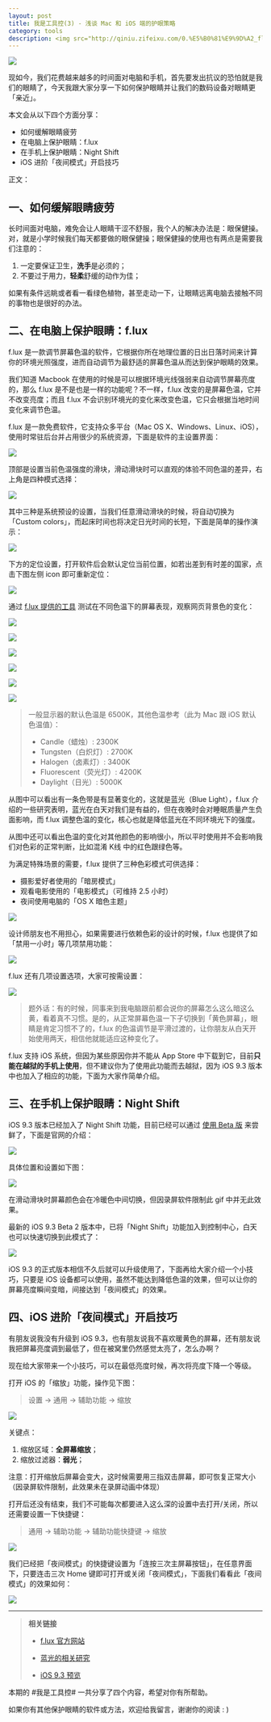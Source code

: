 ```yaml
---
layout: post 
title: 我是工具控(3) - 浅谈 Mac 和 iOS 端的护眼策略
category: tools
description: <img src="http://qiniu.zifeixu.com/0.%E5%B0%81%E9%9D%A2_flux.png"> <br> 如何保护眼睛健康？分享 Mac 和 iOS 上的神兵和巧技：<br> 1. 如何缓解视疲劳；<br>2. 在电脑上保护眼睛：f.lux；<br> 3. 在手机上保护眼睛：Night Shift；<br> 4. iOS 进阶「夜间模式」开启技巧；
--- 
```


<img src="http://qiniu.zifeixu.com/0.%E5%B0%81%E9%9D%A2_flux.png">

现如今，我们花费越来越多的时间面对电脑和手机，首先要发出抗议的恐怕就是我们的眼睛了，今天我跟大家分享一下如何保护眼睛并让我们的数码设备对眼睛更「亲近」。

本文会从以下四个方面分享：

- 如何缓解眼睛疲劳
- 在电脑上保护眼睛：f.lux
- 在手机上保护眼睛：Night Shift
- iOS 进阶「夜间模式」开启技巧

正文：

## 一、如何缓解眼睛疲劳

长时间面对电脑，难免会让人眼睛干涩不舒服，我个人的解决办法是：眼保健操。对，就是小学时候我们每天都要做的眼保健操；眼保健操的使用也有两点是需要我们注意的：

1. 一定要保证卫生，**洗手**是必须的；
2. 不要过于用力，**轻柔**舒缓的动作为佳；

如果有条件远眺或者看一看绿色植物，甚至走动一下，让眼睛远离电脑去接触不同的事物也是很好的办法。

## 二、在电脑上保护眼睛：f.lux

f.lux 是一款调节屏幕色温的软件，它根据你所在地理位置的日出日落时间来计算你的环境光照强度，进而自动调节为最舒适的屏幕色温从而达到保护眼睛的效果。  

我们知道 Macbook 在使用的时候是可以根据环境光线强弱来自动调节屏幕亮度的，那么 f.lux 是不是也是一样的功能呢？不一样，f.lux 改变的是屏幕色温，它并不改变亮度；而且 f.lux 不会识别环境光的变化来改变色温，它只会根据当地时间变化来调节色温。

f.lux 是一款免费软件，它支持众多平台（Mac OS X、Windows、Linux、iOS），使用时常驻后台并占用很少的系统资源，下面是软件的主设置界面：

![](http://qiniu.zifeixu.com/1.flux%E7%95%8C%E9%9D%A2%20.png)

顶部是设置当前色温强度的滑块，滑动滑块时可以直观的体验不同色温的差异，右上角是四种模式选择：

![](http://qiniu.zifeixu.com/2.%E6%A8%A1%E5%BC%8F%E8%AE%BE%E7%BD%AE%20.png)

其中三种是系统预设的设置，当我们任意滑动滑块的时候，将自动切换为「Custom colors」，而起床时间也将决定日光时间的长短，下面是简单的操作演示：

![](http://qiniu.zifeixu.com/3.flux%E8%AE%BE%E7%BD%AE.gif)

下方的定位设置，打开软件后会默认定位当前位置，如若出差到有时差的国家，点击下图左侧 icon 即可重新定位：

![](http://qiniu.zifeixu.com/flux_4.png)

通过 [f.lux 提供的工具](https://fluxometer.com/rainbow/) 测试在不同色温下的屏幕表现，观察网页背景色的变化：

![](http://qiniu.zifeixu.com/5.%206500k.png)

![](http://qiniu.zifeixu.com/6.%205000k.png)

![](http://qiniu.zifeixu.com/7.%204100k.png)

![](http://qiniu.zifeixu.com/8.%203400k.png)

![](http://qiniu.zifeixu.com/9.%202700k.png)

![](http://qiniu.zifeixu.com/10.%202300k.png)

> 一般显示器的默认色温是 6500K，其他色温参考（此为 Mac 跟 iOS 默认色温值）：
> 
> - Candle（蜡烛）: 2300K
> - Tungsten（白炽灯）: 2700K
> - Halogen（卤素灯）: 3400K
> - Fluorescent（荧光灯）: 4200K
> - Daylight（日光）: 5000K

从图中可以看出有一条色带是有显著变化的，这就是蓝光（Blue Light），f.lux 介绍的一些研究表明，蓝光在白天对我们是有益的，但在夜晚时会对睡眠质量产生负面影响，而 f.lux 调整色温的变化，核心也就是降低蓝光在不同环境光下的强度。

从图中还可以看出色温的变化对其他颜色的影响很小，所以平时使用并不会影响我们对色彩的正常判断，比如混淆 K线 中的红色跟绿色等。

为满足特殊场景的需要，f.lux 提供了三种色彩模式可供选择：

- 摄影爱好者使用的「暗房模式」
- 观看电影使用的「电影模式」（可维持 2.5 小时）
- 夜间使用电脑的「OS X 暗色主题」

![](http://qiniu.zifeixu.com/flux_11.png)

设计师朋友也不用担心，如果需要进行依赖色彩的设计的时候，f.lux 也提供了如「禁用一小时」等几项禁用功能：

![](http://qiniu.zifeixu.com/flux_12.png)

f.lux 还有几项设置选项，大家可按需设置：

![](http://qiniu.zifeixu.com/flux_13.png)

> 题外话：有的时候，同事来到我电脑跟前都会说你的屏幕怎么这么暗这么黄，看着真不习惯。是的，从正常屏幕色温一下子切换到「黄色屏幕」，眼睛是肯定习惯不了的，f.lux 的色温调节是平滑过渡的，让你朋友从白天开始使用两天，相信他就能适应这种变化了。

f.lux 支持 iOS 系统，但因为某些原因你并不能从 App Store 中下载到它，目前**只能在越狱的手机上使用**，但不建议你为了使用此功能而去越狱，因为 iOS 9.3 版本中也加入了相应的功能，下面为大家作简单介绍。

## 三、在手机上保护眼睛：Night Shift

iOS 9.3 版本已经加入了 Night Shift 功能，目前已经可以通过 [使用 Beta 版](https://beta.apple.com/sp/zh/betaprogram/) 来尝鲜了，下面是官网的介绍：

![](http://qiniu.zifeixu.com/flux_14.png)

具体位置和设置如下图：

![](http://qiniu.zifeixu.com/flux_15.gif)

在滑动滑块时屏幕颜色会在冷暖色中间切换，但因录屏软件限制此 gif 中并无此效果。

最新的 iOS 9.3 Beta 2 版本中，已将「Night Shift」功能加入到控制中心，白天也可以快速切换到此模式了：

![](http://qiniu.zifeixu.com/16.night-shift-%E5%BF%AB%E6%8D%B7.gif)

iOS 9.3 的正式版本相信不久后就可以升级使用了，下面再给大家介绍一个小技巧，只要是 iOS 设备都可以使用，虽然不能达到降低色温的效果，但可以让你的屏幕亮度瞬间变暗，间接达到「夜间模式」的效果。

## 四、iOS 进阶「夜间模式」开启技巧

有朋友说我没有升级到 iOS 9.3，也有朋友说我不喜欢暖黄色的屏幕，还有朋友说我把屏幕亮度调到最低了，但在被窝里仍然感觉太亮了，怎么办啊？

现在给大家带来一个小技巧，可以在最低亮度时候，再次将亮度下降一个等级。

打开 iOS 的「缩放」功能，操作见下图：

> 设置 → 通用 → 辅助功能 → 缩放

![](http://qiniu.zifeixu.com/15.%E6%89%93%E5%BC%80%E7%BC%A9%E6%94%BE.gif)

关键点：

1. 缩放区域：**全屏幕缩放**；
2. 缩放过滤器：**弱光**；

注意：打开缩放后屏幕会变大，这时候需要用三指双击屏幕，即可恢复正常大小（因录屏软件限制，此效果未在录屏动画中体现）

打开后还没有结束，我们不可能每次都要进入这么深的设置中去打开/关闭，所以还需要设置一下快捷键：

> 通用 → 辅助功能 → 辅助功能快捷键 → 缩放

![](http://qiniu.zifeixu.com/17.%E7%BC%A9%E6%94%BE%E5%BF%AB%E6%8D%B7%E9%94%AE.gif)

我们已经把「夜间模式」的快捷键设置为「连按三次主屏幕按钮」，在任意界面下，只要连击三次 Home 键即可打开或关闭「夜间模式」，下面我们看看此「夜间模式」的效果如何：

![](http://qiniu.zifeixu.com/18.%E5%A4%9C%E9%97%B4%E6%A8%A1%E5%BC%8F%E6%95%88%E6%9E%9C.gif)  

---
> **相关链接**
> 
> - [f.lux 官方网站](https://justgetflux.com)
> 
> - [蓝光的相关研究](https://justgetflux.com/research.html)
> 
> - [iOS 9.3 预览](http://www.apple.com/cn/ios/preview/)

本期的 #我是工具控# 一共分享了四个内容，希望对你有所帮助。

如果你有其他保护眼睛的软件或方法，欢迎给我留言，谢谢你的阅读 : )
